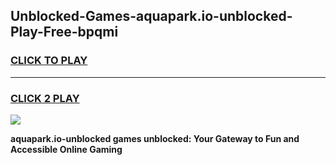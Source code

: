 
## Unblocked-Games-aquapark.io-unblocked-Play-Free-bpqmi
<h3>
<a href="https://premium76.site?title=aquapark.io-unblocked&ref=23A">CLICK TO PLAY</a></h3>
<hr>

<h3>
<a href="https://premium76.site?title=aquapark.io-unblocked&ref=23A">CLICK 2 PLAY</a>
  
</h3>

<a href="https://premium76.site?title=aquapark.io-unblocked&ref=23A"><img src="https://clearcache.store/games.png"></a>


**aquapark.io-unblocked games unblocked: Your Gateway to Fun and Accessible Online Gaming**
